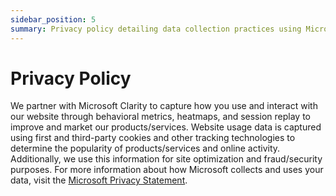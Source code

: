 ```yaml
---
sidebar_position: 5
summary: Privacy policy detailing data collection practices using Microsoft Clarity for website analytics and user behavior tracking.
---
```


# Privacy Policy

We partner with Microsoft Clarity to capture how you use and interact with our website through behavioral metrics, heatmaps, and session replay to improve and market our products/services. Website usage data is captured using first and third-party cookies and other tracking technologies to determine the popularity of products/services and online activity. Additionally, we use this information for site optimization and fraud/security purposes. For more information about how Microsoft collects and uses your data, visit the [Microsoft Privacy Statement](https://www.microsoft.com/en-us/privacy/privacystatement).